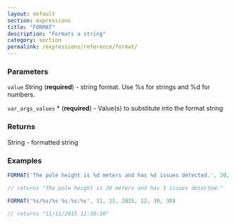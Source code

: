 ```yaml
---
layout: default
section: expressions
title: "FORMAT"
description: "Formats a string"
category: section
permalink: /expressions/reference/format/
---
```


### Parameters

`value` String (__required__) - string format. Use %s for strings and %d for numbers.

`var_args_values` * (__required__) - Value(s) to substitute into the format string

### Returns

String - formatted string

### Examples

```js
FORMAT('The pole height is %d meters and has %d issues detected.', 20, 3)

// returns "The pole height is 20 meters and has 3 issues detected."
```


```js
FORMAT('%s/%s/%s %s:%s:%s', 11, 11, 2015, 12, 30, 30)

// returns "11/11/2015 12:30:30"
```